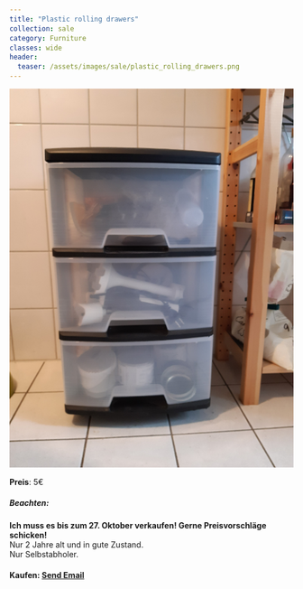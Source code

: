 ```yaml
---
title: "Plastic rolling drawers"
collection: sale
category: Furniture
classes: wide
header: 
  teaser: /assets/images/sale/plastic_rolling_drawers.png
---
```




<a href="">
  <img src="/assets/images/sale/plastic_rolling_drawers.png" alt="Plastic rolling drawers">
</a>

**Preis**: 5€

##### Beachten:
**Ich muss es bis zum 27. Oktober verkaufen! Gerne Preisvorschläge schicken!**<br>
Nur 2 Jahre alt und in gute Zustand.<br>
Nur Selbstabholer.

#### Kaufen: <a href = "mailto:digitaldasler@gmail.com?subject=Plastic rolling drawers">Send Email</a>

